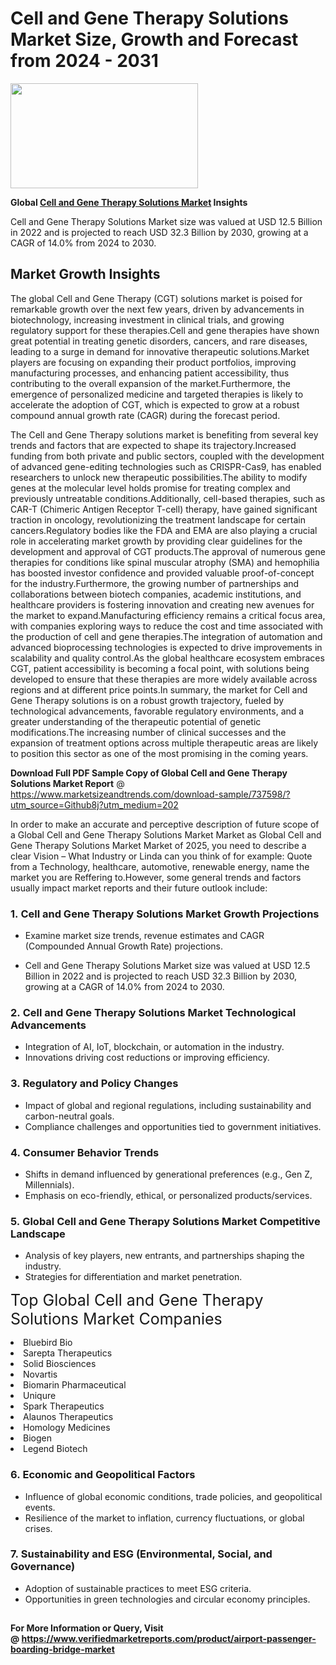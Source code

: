 <H1>Cell and Gene Therapy Solutions Market Size, Growth and Forecast from 2024 - 2031</H1><img class="aligncenter size-medium wp-image-584254" src="https://thirdeyenews.in/wp-content/uploads/2024/09/Global-Market-Research-300x168.jpeg" alt="" width="300" height="168" /><p><strong>Global&nbsp;<a href="https://www.marketsizeandtrends.com/download-sample/737598/?utm_source=Github8j?utm_medium=202">Cell and Gene Therapy Solutions Market</a> Insights</strong></p><p>Cell and Gene Therapy Solutions Market size was valued at USD 12.5 Billion in 2022 and is projected to reach USD 32.3 Billion by 2030, growing at a CAGR of 14.0% from 2024 to 2030.</p><p><h2>Market Growth Insights</h2> <p>The global Cell and Gene Therapy (CGT) solutions market is poised for remarkable growth over the next few years, driven by advancements in biotechnology, increasing investment in clinical trials, and growing regulatory support for these therapies.Cell and gene therapies have shown great potential in treating genetic disorders, cancers, and rare diseases, leading to a surge in demand for innovative therapeutic solutions.Market players are focusing on expanding their product portfolios, improving manufacturing processes, and enhancing patient accessibility, thus contributing to the overall expansion of the market.Furthermore, the emergence of personalized medicine and targeted therapies is likely to accelerate the adoption of CGT, which is expected to grow at a robust compound annual growth rate (CAGR) during the forecast period.</p> <p>The Cell and Gene Therapy solutions market is benefiting from several key trends and factors that are expected to shape its trajectory.Increased funding from both private and public sectors, coupled with the development of advanced gene-editing technologies such as CRISPR-Cas9, has enabled researchers to unlock new therapeutic possibilities.The ability to modify genes at the molecular level holds promise for treating complex and previously untreatable conditions.Additionally, cell-based therapies, such as CAR-T (Chimeric Antigen Receptor T-cell) therapy, have gained significant traction in oncology, revolutionizing the treatment landscape for certain cancers.Regulatory bodies like the FDA and EMA are also playing a crucial role in accelerating market growth by providing clear guidelines for the development and approval of CGT products.The approval of numerous gene therapies for conditions like spinal muscular atrophy (SMA) and hemophilia has boosted investor confidence and provided valuable proof-of-concept for the industry.Furthermore, the growing number of partnerships and collaborations between biotech companies, academic institutions, and healthcare providers is fostering innovation and creating new avenues for the market to expand.Manufacturing efficiency remains a critical focus area, with companies exploring ways to reduce the cost and time associated with the production of cell and gene therapies.The integration of automation and advanced bioprocessing technologies is expected to drive improvements in scalability and quality control.As the global healthcare ecosystem embraces CGT, patient accessibility is becoming a focal point, with solutions being developed to ensure that these therapies are more widely available across regions and at different price points.In summary, the market for Cell and Gene Therapy solutions is on a robust growth trajectory, fueled by technological advancements, favorable regulatory environments, and a greater understanding of the therapeutic potential of genetic modifications.The increasing number of clinical successes and the expansion of treatment options across multiple therapeutic areas are likely to position this sector as one of the most promising in the coming years.<p><span class=""><strong>Download Full PDF Sample Copy of Global Cell and Gene Therapy Solutions Market Report</strong> @ <a href="https://www.marketsizeandtrends.com/download-sample/737598/?utm_source=Github8j?utm_medium=202" target="_blank">https://www.marketsizeandtrends.com/download-sample/737598/?utm_source=Github8j?utm_medium=202</a></span></p><p>In order to make an accurate and perceptive description of future scope of a Global&nbsp;Cell and Gene Therapy Solutions Market Market as Global&nbsp;Cell and Gene Therapy Solutions Market Market of 2025, you need to describe a clear Vision &ndash; What Industry or Linda can you think of for example: Quote from a Technology, healthcare, automotive, renewable energy, name the market you are Reffering to.However, some general trends and factors usually impact market reports and their future outlook include:</p><h3>1.&nbsp;<strong>Cell and Gene Therapy Solutions Market Growth Projections</strong></h3><ul><li>Examine market size trends, revenue estimates and CAGR (Compounded Annual Growth Rate) projections.</li><li><p>Cell and Gene Therapy Solutions Market size was valued at USD 12.5 Billion in 2022 and is projected to reach USD 32.3 Billion by 2030, growing at a CAGR of 14.0% from 2024 to 2030.</p></li></ul><h3>2.&nbsp;<strong>Cell and Gene Therapy Solutions Market Technological Advancements</strong></h3><ul><li>Integration of AI, IoT, blockchain, or automation in the industry.</li><li>Innovations driving cost reductions or improving efficiency.</li></ul><h3>3.&nbsp;<strong>Regulatory and Policy Changes</strong></h3><ul><li>Impact of global and regional regulations, including sustainability and carbon-neutral goals.</li><li>Compliance challenges and opportunities tied to government initiatives.</li></ul><h3>4.&nbsp;<strong>Consumer Behavior Trends</strong></h3><ul><li>Shifts in demand influenced by generational preferences (e.g., Gen Z, Millennials).</li><li>Emphasis on eco-friendly, ethical, or personalized products/services.</li></ul><h3>5.&nbsp;<strong>Global Cell and Gene Therapy Solutions Market Competitive Landscape</strong></h3><ul><li>Analysis of key players, new entrants, and partnerships shaping the industry.</li><li>Strategies for differentiation and market penetration.</li></ul><p data-pm-slice="1 1 []"><span style="color: inherit; font-family: inherit; font-size: 25px;">Top Global Cell and Gene Therapy Solutions Market Companies</span></p><div class="" data-test-id=""><p><li>Bluebird Bio</li><li> Sarepta Therapeutics</li><li> Solid Biosciences</li><li> Novartis</li><li> Biomarin Pharmaceutical</li><li> Uniqure</li><li> Spark Therapeutics</li><li> Alaunos Therapeutics</li><li> Homology Medicines</li><li> Biogen</li><li> Legend Biotech</li></p></div><h3>6.&nbsp;<strong>Economic and Geopolitical Factors</strong></h3><ul><li>Influence of global economic conditions, trade policies, and geopolitical events.</li><li>Resilience of the market to inflation, currency fluctuations, or global crises.</li></ul><h3>7.&nbsp;<strong>Sustainability and ESG (Environmental, Social, and Governance)</strong></h3><ul><li>Adoption of sustainable practices to meet ESG criteria.</li><li>Opportunities in green technologies and circular economy principles.</li></ul><h2><strong style="font-size: 14px;">For More Information or Query, Visit @&nbsp;</strong><a style="background-color: #ffffff; font-size: 14px;" href="https://www.marketsizeandtrends.com/report/cell-and-gene-therapy-solutions-market/" target="_blank">https://www.verifiedmarketreports.com/product/airport-passenger-boarding-bridge-market</a></h2>